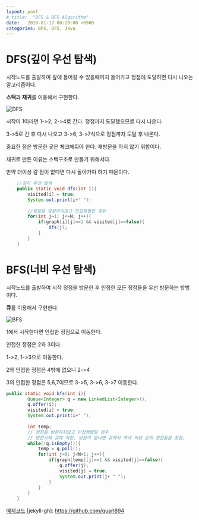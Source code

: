 ```yaml
---
layout: post
# title:  "DFS & BFS Algorithm"
date:   2018-01-12 00:20:00 +0900
categories: BFS, DFS, Java
---
```

# DFS(깊이 우선 탐색)
시작노드를 출발하여 깊에 들어갈 수 있을때까지 들어가고 정점에 도달하면 다시 나오는 알고리즘이다.

**스택**과 **재귀**를 이용해서 구현한다.

![DFS](http://quarl894.github.io/assets/posts/20180112/DFS.png)

시작이 1이라면 1->2, 2->4로 간다. 정점까지 도달했으므로 다시 나온다.

3->5로 간 후 다시 나오고 3->6, 3->7식으로 정점까지 도달 후 나온다.

중요한 점은 방문한 곳은 체크해줘야 한다. 재방문을 하지 않기 위함이다.

재귀로 만든 이유는 스택구조로 만들기 위해서다.

만약 더이상 갈 점이 없다면 다시 돌아가야 하기 때문이다.

```java
	//깊이 우선 탐색
	public static void dfs(int i){
		visited[i] = true;
		System.out.print(i+" ");
		
		//정점을 방문하지않고 인접행렬인 경우
		for(int j=1; j<=N; j++){
			if(graph[i][j]==1 && visited[j]==false){
				dfs(j);
			}
		}
	}
```

# BFS(너비 우선 탐색)
시작노드를 출발하여 시작 정점을 방문한 후 인접한 모든 정점들을 우선 방문하는 방법이다.

**큐**를 이용해서 구현한다.

![BFS](http://quarl894.github.io/assets/posts/20180112/BFS.png)

1에서 시작한다면 인접한 정점으로 이동한다.

인접한 정점은 2와 3이다.

1->2, 1->3으로 이동한다.

2와 인접한 정점은 4밖에 없으니 2->4

3의 인접한 정점은 5,6,7이므로 3->5, 3->6, 3->7 이동한다.

```java
public static void bfs(int i){
		Queue<Integer> q = new LinkedList<Integer>();
		q.offer(i);
		visited[i] = true;
		System.out.print(i+" ");
		
		int temp;
		// 정점을 방문하지않고 인접행렬일 경우
		// 방문시에 큐에 저장, 방문이 끝나면 큐에서 꺼내 꺼낸 값의 정점들을 찾음.
		while(!q.isEmpty()){
			temp = q.poll();
			for(int j=0; j<N+1; j++){
				if(graph[temp][j]==1 && visited[j]==false){
					q.offer(j);
					visited[j] = true;
					System.out.print(j+ " ");
				}
			}
		}
	}
```

[예제코드](https://github.com/quarl894/Algorithm_exam/Algo/src/backjune/ex_1260.java)
[jekyll-gh]:   https://github.com/quarl894